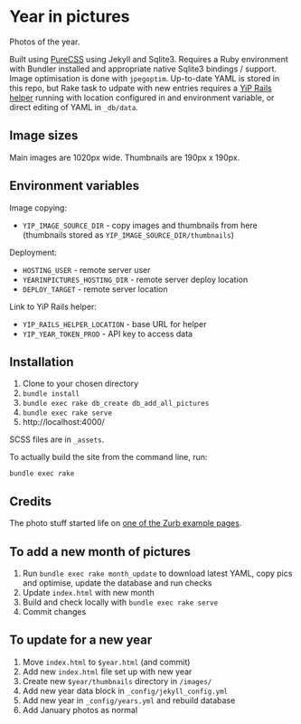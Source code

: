 Year in pictures
=========

Photos of the year.

Built using [PureCSS](https://pure-css.github.io/) using Jekyll and Sqlite3. Requires a Ruby environment with Bundler installed and appropriate native Sqlite3 bindings / support. Image optimisation is done with `jpegoptim`. Up-to-date YAML is stored in this repo, but Rake task to udpate with new entries requires a [YiP Rails helper](https://github.com/tomnatt/year-in-pictures-rails-helper) running with location configured in and environment variable, or direct editing of YAML in `_db/data`.

Image sizes
-----------

Main images are 1020px wide. Thumbnails are 190px x 190px.

Environment variables
---------------------

Image copying:
* `YIP_IMAGE_SOURCE_DIR` - copy images and thumbnails from here (thumbnails stored as `YIP_IMAGE_SOURCE_DIR/thumbnails`)

Deployment:
* `HOSTING_USER` - remote server user
* `YEARINPICTURES_HOSTING_DIR` - remote server deploy location
* `DEPLOY_TARGET` - remote server location

Link to YiP Rails helper:
* `YIP_RAILS_HELPER_LOCATION` - base URL for helper
* `YIP_YEAR_TOKEN_PROD` - API key to access data

Installation
------------

1. Clone to your chosen directory
1. `bundle install`
1. `bundle exec rake db_create db_add_all_pictures`
1. `bundle exec rake serve`
1. http://localhost:4000/

SCSS files are in `_assets`.

To actually build the site from the command line, run:

```
bundle exec rake
```

## Credits

The photo stuff started life on [one of the Zurb example pages](http://zurb.com/playground/css3-polaroids).

## To add a new month of pictures

1. Run `bundle exec rake month_update` to download latest YAML, copy pics and optimise, update the database and run checks
1. Update `index.html` with new month
1. Build and check locally with `bundle exec rake serve`
1. Commit changes

## To update for a new year

1. Move `index.html` to `$year.html` (and commit)
1. Add new `index.html` file set up with new year
1. Create new `$year/thumbnails` directory in `/images/`
1. Add new year data block in `_config/jekyll_config.yml`
1. Add new year in `_config/years.yml` and rebuild database
1. Add January photos as normal
